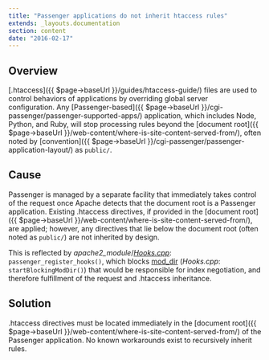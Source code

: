 ```yaml
---
title: "Passenger applications do not inherit htaccess rules"
extends: _layouts.documentation
section: content
date: "2016-02-17"
---
```


## Overview

[.htaccess]({{ $page->baseUrl }}/guides/htaccess-guide/) files are used to control behaviors of applications by overriding global server configuration. Any [Passenger-based]({{ $page->baseUrl }}/cgi-passenger/passenger-supported-apps/) application, which includes Node, Python, and Ruby, will stop processing rules beyond the [document root]({{ $page->baseUrl }}/web-content/where-is-site-content-served-from/), often noted by [convention]({{ $page->baseUrl }}/cgi-passenger/passenger-application-layout/) as `public/`.

## Cause

Passenger is managed by a separate facility that immediately takes control of the request once Apache detects that the document root is a Passenger application. Existing .htaccess directives, if provided in the [document root]({{ $page->baseUrl }}/web-content/where-is-site-content-served-from/), are applied; however, any directives that lie below the document root (often noted as `public/`) are not inherited by design.

This is reflected by _apache2\_module_/_[Hooks.cpp](https://github.com/phusion/passenger/blob/stable-5.0/src/apache2_module/Hooks.cpp)_: `passenger_register_hooks()`, which blocks [mod\_dir](https://httpd.apache.org/docs/2.4/mod/mod_dir.html) (_Hooks.cpp_: `startBlockingModDir()`) that would be responsible for index negotiation, and therefore fulfillment of the request and .htaccess inheritance.

## Solution

.htaccess directives must be located immediately in the [document root]({{ $page->baseUrl }}/web-content/where-is-site-content-served-from/) of the Passenger application. No known workarounds exist to recursively inherit rules.
